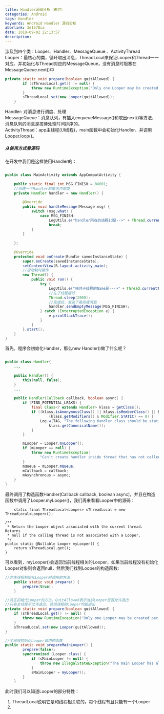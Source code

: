 ```yaml
---
title: Handler源码分析（未完）
categories: Android
tags: Handler
keywords: Android Handler 源码分析
abbrlink: 3e1578ca
date: 2018-09-02 22:13:57
description:
---
```

涉及到四个类：Looper、Handler、MessageQueue 、ActivityThread 
Looper：最核心的类，循环取出消息，ThreadLocal<Looper>来保证Looper和Thread一一对应、并初始化与Thread对应的MessageQueue，没有消息时阻塞在MessageQueue.next()中
```Java
private static void prepare(boolean quitAllowed) {
        if (sThreadLocal.get() != null) {
            throw new RuntimeException("Only one Looper may be created per thread");
        }
        sThreadLocal.set(new Looper(quitAllowed));
    }
```

Handler: 对消息进行调度、处理  
MessageQueue：消息队列，有插入enqueueMessage()和取出next()等方法，消息队列的消息是按待处理时间排序的。  
ActivityThread：app主线程(UI线程)，main函数中会初始化Handler、并调用Looper.loop()。

<!-- more -->

##### 从使用方式看源码  
在开发中我们是这样使用Handler的：
```java

public class MainActivity extends AppCompatActivity {  
  
    public static final int MSG_FINISH = 0X001;  
    //创建一个Handler的匿名内部类  
    private Handler handler = new Handler() {  
  
        @Override  
        public void handleMessage(Message msg) {  
            switch (msg.what) {  
                case MSG_FINISH:  
                    LogUtils.e("handler所在的线程id是-->" + Thread.currentThread().getName());  
                    break;  
            }  
        }  
  
    };  
  
    @Override  
    protected void onCreate(Bundle savedInstanceState) {  
        super.onCreate(savedInstanceState);  
        setContentView(R.layout.activity_main);  
        //启动耗时操作  
        new Thread() {  
            public void run() {  
                try {  
                    LogUtils.e("耗时子线程的Name是--->" + Thread.currentThread().getName());  
                    //在子线程运行  
                    Thread.sleep(2000);  
                    //完成后，发送下载完成消息  
                    handler.sendEmptyMessage(MSG_FINISH);  
                } catch (InterruptedException e) {  
                    e.printStackTrace();  
                }  
            }  
        }.start(); 
    }  
} 

```
首先，程序会初始化Handler，那么new Handler()做了什么呢？


```java

public class Handler{
    ...
    
    public Handler() {
        this(null, false);
    }
    ...
    
    public Handler(Callback callback, boolean async) {
        if (FIND_POTENTIAL_LEAKS) {
            final Class<? extends Handler> klass = getClass();
            if ((klass.isAnonymousClass() || klass.isMemberClass() || klass.isLocalClass()) &&
                    (klass.getModifiers() & Modifier.STATIC) == 0) {
                Log.w(TAG, "The following Handler class should be static or leaks might occur: " +
                    klass.getCanonicalName());
            }
        }

        mLooper = Looper.myLooper();
        if (mLooper == null) {
            throw new RuntimeException(
                "Can't create handler inside thread that has not called Looper.prepare()");
        }
        mQueue = mLooper.mQueue;
        mCallback = callback;
        mAsynchronous = async;
    }
}

```
最终调用了构造函数Handler(Callback callback, boolean async)，并且在构造函数中调用了Looper.myLooper()，我们再来看看Looper中的源码：
```
    static final ThreadLocal<Looper> sThreadLocal = new ThreadLocal<Looper>();

/**
 * Return the Looper object associated with the current thread.  Returns
 * null if the calling thread is not associated with a Looper.
 */
public static @Nullable Looper myLooper() {
    return sThreadLocal.get();
}

```
可以看到，myLooper()会返回当前线程相关的Looper，如果当前线程没有初始化Looper对象则会返回null，然后我们找到Looper的构造函数:

```java
//非主线程初始化Looper时调用的方法
    public static void prepare() {
        prepare(true);
    }

//真正初始化Looper的方法，QuitAllowed表示当前Looper是否允许退出
//只有主线程不允许退出，其他线程的Looper均能退出
private static void prepare(boolean quitAllowed) {
    if (sThreadLocal.get() != null) {
        throw new RuntimeException("Only one Looper may be created per thread");
    }
    sThreadLocal.set(new Looper(quitAllowed));
}

//主线程初始化Looper调用的函数
public static void prepareMainLooper() {
        prepare(false);
        synchronized (Looper.class) {
            if (sMainLooper != null) {
                throw new IllegalStateException("The main Looper has already been prepared.");
            }
            sMainLooper = myLooper();
        }
    }

```
此时我们可以知道Looper的部分特性：
1. ThreadLocal<Looper>说明它是和线程相关联的，每个线程有且只能有一个Looper
2. 
